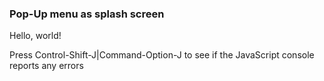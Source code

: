 ### Pop-Up menu as splash screen

Hello, world!

Press Control-Shift-J|Command-Option-J to see if the JavaScript console reports any errors

